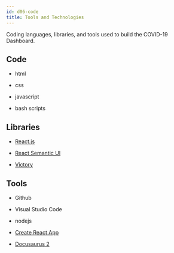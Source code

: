 ```yaml
---
id: d06-code
title: Tools and Technologies
---
```


Coding languages, libraries, and tools used to build the COVID-19 Dashboard.

## Code

- html

- css

- javascript

- bash scripts

## Libraries

- [React.js](https://reactjs.org)

- [React Semantic UI](https://react.semantic-ui.com)

- [Victory](https://formidable.com/open-source/victory/)

## Tools

- Github

- Visual Studio Code

- nodejs

- [Create React App](https://github.com/facebook/create-react-app)

- [Docusaurus 2](https://v2.docusaurus.io/)
